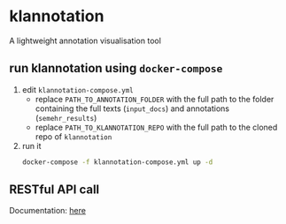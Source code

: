 # klannotation

A lightweight annotation visualisation tool

## run klannotation using `docker-compose`
1. edit `klannotation-compose.yml`
   - replace `PATH_TO_ANNOTATION_FOLDER` with the full path to the folder containing the full texts (`input_docs`) and annotations (`semehr_results`)
   - replace `PATH_TO_KLANNOTATION_REPO` with the full path to the cloned repo of `klannotation`
2. run it
    ```bash
    docker-compose -f klannotation-compose.yml up -d
    ```

## RESTful API call
Documentation: [here](https://github.com/Honghan/klannotation/wiki/API-Usage)
